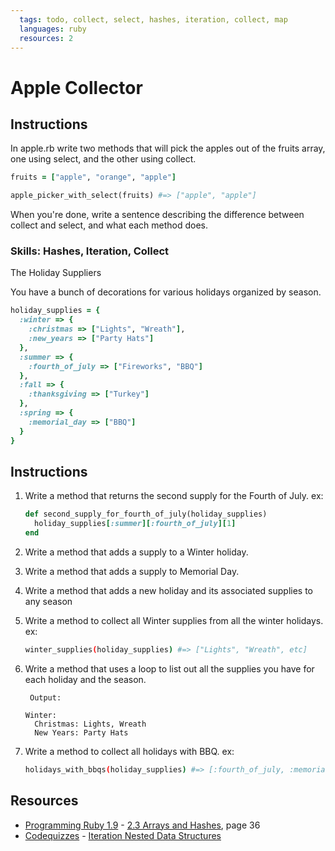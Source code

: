 ```yaml
---
  tags: todo, collect, select, hashes, iteration, collect, map
  languages: ruby
  resources: 2
---
```


# Apple Collector

## Instructions

In apple.rb write two methods that will pick the apples out of the fruits array, one using select, and the other using collect.

```ruby
fruits = ["apple", "orange", "apple"]

apple_picker_with_select(fruits) #=> ["apple", "apple"]
```

When you're done, write a sentence describing the difference between collect and select, and what each method does.

### Skills: Hashes, Iteration, Collect

The Holiday Suppliers

You have a bunch of decorations for various holidays organized by season.

```ruby
holiday_supplies = {
  :winter => {
    :christmas => ["Lights", "Wreath"],
    :new_years => ["Party Hats"]
  },
  :summer => {
    :fourth_of_july => ["Fireworks", "BBQ"]
  },
  :fall => {
    :thanksgiving => ["Turkey"]
  },
  :spring => {
    :memorial_day => ["BBQ"]
  }
}
```
## Instructions

1. Write a method that returns the second supply for the Fourth of July.
ex:

    ```ruby
    def second_supply_for_fourth_of_july(holiday_supplies)
      holiday_supplies[:summer][:fourth_of_july][1]
    end
    ```

2. Write a method that adds a supply to a Winter holiday.

3. Write a method that adds a supply to Memorial Day.

4. Write a method that adds a new holiday and its associated supplies to any season

5. Write a method to collect all Winter supplies from all the winter holidays.
ex:

    ```bash
    winter_supplies(holiday_supplies) #=> ["Lights", "Wreath", etc]
    ```

6. Write a method that uses a loop to list out all the supplies you have for each holiday and the season.


        Output:
    ```
    Winter:
      Christmas: Lights, Wreath
      New Years: Party Hats
    ```

7. Write a method to collect all holidays with BBQ.
ex:

    ```bash
    holidays_with_bbqs(holiday_supplies) #=> [:fourth_of_july, :memorial_day]
    ```

## Resources
* [Programming Ruby 1.9](http://books.flatironschool.com/books/11?page=36) - [2.3 Arrays and Hashes](http://books.flatironschool.com/books/11?page=36), page 36
* [Codequizzes](http://www.codequizzes.com/learn-ruby/) - [Iteration Nested Data Structures](http://www.codequizzes.com/learn-ruby/iteration-nested-data-structures)
